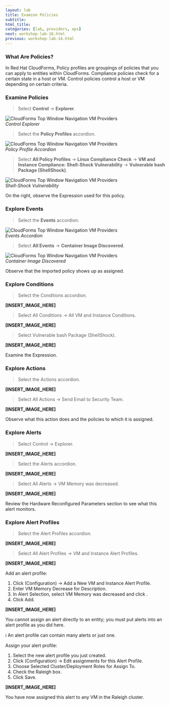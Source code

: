```yaml
---
layout: lab
title: Examine Policies
subtitle:
html_title:
categories: [lab, providers, ops]
next: workshop-lab-16.html
previous: workshop-lab-14.html
---
```


### What Are Policies?

In Red Hat CloudForms, Policy profiles are groupings of policies that you can apply to entities within CloudForms. Compliance policies check for a certain state in a host or VM. Control policies control a host or VM depending on certain criteria.

### Examine Policies

> Select **Control** → **Explorer**.

<img alt="CloudForms Top Window Navigation VM Providers" src="{{ site.baseurl }}/www-default/screenshots/cfme-nav-control-explorer.png"/><br/>
*Control Explorer*

> Select the **Policy Profiles** accordion.

<img alt="CloudForms Top Window Navigation VM Providers" src="{{ site.baseurl }}/www-default/screenshots/cfme-policy-profile-accordion.png"/><br/>
*Policy Profile Accordion*

> Select **All Policy Profiles** → **Linux Compliance Check** → **VM and Instance Compliance: Shell-Shock Vulnerability** → **Vulnerable bash Package (ShellShock)**.

<img alt="CloudForms Top Window Navigation VM Providers" src="{{ site.baseurl }}/www-default/screenshots/cfme-shell-shock.png"/><br/>
*Shell-Shock Vulnerability*

On the right, observe the Expression used for this policy.

### Explore Events

> Select the **Events** accordion.

<img alt="CloudForms Top Window Navigation VM Providers" src="{{ site.baseurl }}/www-default/screenshots/cfme-events-accordion.png"/><br/>
*Events Accordion*

> Select **All Events** → **Container Image Discovered**.

<img alt="CloudForms Top Window Navigation VM Providers" src="{{ site.baseurl }}/www-default/screenshots/cfme-container-image-discovered.png"/><br/>
*Container Image Discovered*

Observe that the imported policy shows up as assigned.

### Explore Conditions

> Select the Conditions accordion.

**[INSERT_IMAGE_HERE]**

> Select All Conditions → All VM and Instance Conditions.

**[INSERT_IMAGE_HERE]**

> Select Vulnerable bash Package (ShellShock).

**[INSERT_IMAGE_HERE]**

Examine the Expression.

### Explore Actions

> Select the Actions accordion.

**[INSERT_IMAGE_HERE]**

> Select All Actions → Send Email to Security Team.

**[INSERT_IMAGE_HERE]**

Observe what this action does and the policies to which it is assigned.

### Explore Alerts

> Select Control → Explorer.

**[INSERT_IMAGE_HERE]**

> Select the Alerts accordion.

**[INSERT_IMAGE_HERE]**

> Select All Alerts → VM Memory was decreased.

**[INSERT_IMAGE_HERE]**

Review the Hardware Reconfigured Parameters section to see what this alert monitors.

### Explore Alert Profiles

> Select the Alert Profiles accordion.

**[INSERT_IMAGE_HERE]**

> Select All Alert Profiles → VM and Instance Alert Profiles.

**[INSERT_IMAGE_HERE]**

Add an alert profile:

1. Click  (Configuration) → Add a New VM and Instance Alert Profile.
2. Enter VM Memory Decrease for Description.
3. In Alert Selection, select VM Memory was decreased and click .
4. Click Add.

**[INSERT_IMAGE_HERE]**

You cannot assign an alert directly to an entity; you must put alerts into an alert profile as you did here.

:information_source: An alert profile can contain many alerts or just one.

Assign your alert profile:

1. Select the new alert profile you just created.
2. Click  (Configuration) → Edit assignments for this Alert Profile.
3. Choose Selected Cluster/Deployment Roles for Assign To.
4. Check the Raleigh box.
5. Click Save.

**[INSERT_IMAGE_HERE]**

You have now assigned this alert to any VM in the Raleigh cluster.
